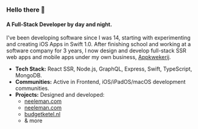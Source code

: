### Hello there 👋

#### A Full-Stack Developer by day and night.
I've been developing software since I was 14, starting with experimenting and creating iOS Apps in Swift 1.0. After finishing school and working at a software company for 3 years, I now design and develop full-stack SSR web apps and mobile apps under my own business, [Appkwekerij](https://appkwekerij.nl).

- **Tech Stack:** React SSR, Node.js, GraphQL, Express, Swift, TypeScript, MongoDB.
- **Communities:** Active in Frontend, iOS/iPadOS/macOS development communities.
- **Projects:** Designed and developed:
  - [neeleman.com](https://neeleman.com)
  - [neeleman.com](https://neeleman.com)
  - [budgetketel.nl](https://budgetketel.nl)
  - & more
